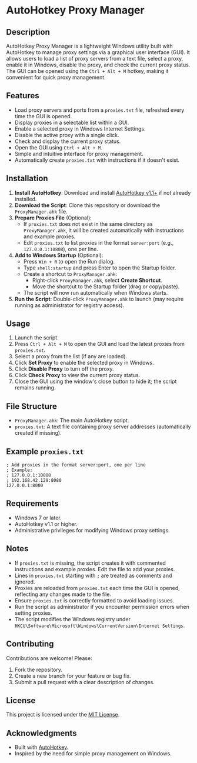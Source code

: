 # AutoHotkey Proxy Manager

## Description
AutoHotkey Proxy Manager is a lightweight Windows utility built with AutoHotkey to manage proxy settings via a graphical user interface (GUI). It allows users to load a list of proxy servers from a text file, select a proxy, enable it in Windows, disable the proxy, and check the current proxy status. The GUI can be opened using the `Ctrl + Alt + M` hotkey, making it convenient for quick proxy management.

## Features
- Load proxy servers and ports from a `proxies.txt` file, refreshed every time the GUI is opened.
- Display proxies in a selectable list within a GUI.
- Enable a selected proxy in Windows Internet Settings.
- Disable the active proxy with a single click.
- Check and display the current proxy status.
- Open the GUI using `Ctrl + Alt + M`.
- Simple and intuitive interface for proxy management.
- Automatically create `proxies.txt` with instructions if it doesn't exist.

## Installation
1. **Install AutoHotkey**: Download and install [AutoHotkey v1.1+](https://www.autohotkey.com/) if not already installed.
2. **Download the Script**: Clone this repository or download the `ProxyManager.ahk` file.
3. **Prepare Proxies File** (Optional):
   - If `proxies.txt` does not exist in the same directory as `ProxyManager.ahk`, it will be created automatically with instructions and example proxies.
   - Edit `proxies.txt` to list proxies in the format `server:port` (e.g., `127.0.0.1:10808`), one per line.
4. **Add to Windows Startup** (Optional):
   - Press `Win + R` to open the Run dialog.
   - Type `shell:startup` and press Enter to open the Startup folder.
   - Create a shortcut to `ProxyManager.ahk`:
     - Right-click `ProxyManager.ahk`, select **Create Shortcut**.
     - Move the shortcut to the Startup folder (drag or copy/paste).
   - The script will now run automatically when Windows starts.
5. **Run the Script**: Double-click `ProxyManager.ahk` to launch (may require running as administrator for registry access).

## Usage
1. Launch the script.
2. Press `Ctrl + Alt + M` to open the GUI and load the latest proxies from `proxies.txt`.
3. Select a proxy from the list (if any are loaded).
4. Click **Set Proxy** to enable the selected proxy in Windows.
5. Click **Disable Proxy** to turn off the proxy.
6. Click **Check Proxy** to view the current proxy status.
7. Close the GUI using the window's close button to hide it; the script remains running.

## File Structure
- `ProxyManager.ahk`: The main AutoHotkey script.
- `proxies.txt`: A text file containing proxy server addresses (automatically created if missing).

## Example `proxies.txt`
```
; Add proxies in the format server:port, one per line
; Example:
; 127.0.0.1:10808
; 192.168.42.129:8080
127.0.0.1:8080
```

## Requirements
- Windows 7 or later.
- AutoHotkey v1.1 or higher.
- Administrative privileges for modifying Windows proxy settings.

## Notes
- If `proxies.txt` is missing, the script creates it with commented instructions and example proxies. Edit the file to add your proxies.
- Lines in `proxies.txt` starting with `;` are treated as comments and ignored.
- Proxies are reloaded from `proxies.txt` each time the GUI is opened, reflecting any changes made to the file.
- Ensure `proxies.txt` is correctly formatted to avoid loading issues.
- Run the script as administrator if you encounter permission errors when setting proxies.
- The script modifies the Windows registry under `HKCU\Software\Microsoft\Windows\CurrentVersion\Internet Settings`.

## Contributing
Contributions are welcome! Please:
1. Fork the repository.
2. Create a new branch for your feature or bug fix.
3. Submit a pull request with a clear description of changes.

## License
This project is licensed under the [MIT License](LICENSE).

## Acknowledgments
- Built with [AutoHotkey](https://www.autohotkey.com/).
- Inspired by the need for simple proxy management on Windows.